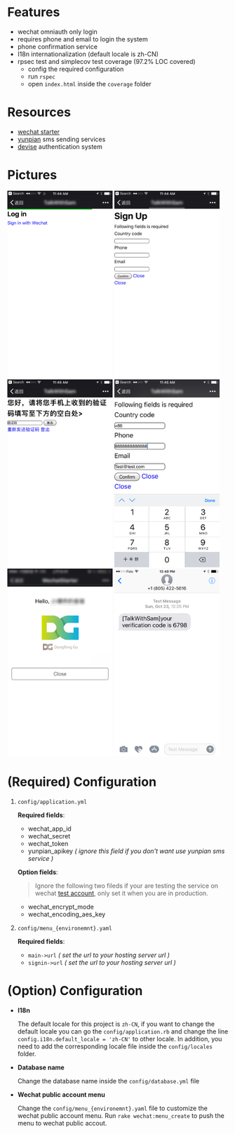 # Features
- wechat omniauth only login
- requires phone and email to login the system
- phone confirmation service
- I18n internationalization (default locale is zh-CN)
- rpsec test and simplecov test coverage (97.2% LOC covered)
    - config the required configuration
    - run `rspec`
    - open `index.html` inside the `coverage` folder

# Resources
- [wechat starter](https://github.com/goofansu/wechat-starter)
- [yunpian](https://www.yunpian.com) sms sending services
- [devise](https://github.com/plataformatec/devise) authentication system

# Pictures

<img src="assets/images/rails-auth.png?raw=true" width=240 />
<img src="assets/images/rails-auth2.png?raw=true" width=240 />
<img src="assets/images/rails-auth3.png?raw=true" width=240 />
<img src="assets/images/rails-auth4.png?raw=true" width=240 />
<img src="assets/images/rails-auth5.png?raw=true" width=240 />
<img src="assets/images/text-message.png?raw=true" width=240 />

# (Required) Configuration
1. `config/application.yml`
    
    **Required fields**:
    - wechat_app_id
    - wechat_secret
    - wechat_token
    - yunpian_apikey *( ignore this field if you don't 
        want use yunpian sms service )* 

    **Option fields**:

    > Ignore the following two fileds if your are testing the service on wechat
     [test account](http://mp.weixin.qq.com/debug/cgi-bin/sandbox?t=sandbox/login), 
     only set it when you are in production. 

    - wechat_encrypt_mode 
    - wechat_encoding_aes_key

2. `config/menu_{environemnt}.yaml`

    **Required fields**:
    - `main->url` *( set the url to your hosting server url )*
    - `signin->url` *( set the url to your hosting server url )*

# (Option) Configuration
- **I18n**

    The default locale for this project is `zh-CN`, if you want to change the
     default locale you can go the `config/application.rb` and change the line  
     `config.i18n.default_locale = 'zh-CN'` to other locale. In addition, you 
     need to add the corresponding locale file inside the `config/locales` folder.

- **Database name**

    Change the database name inside the `config/database.yml` file

- **Wechat public account menu**

    Change the `config/menu_{environemnt}.yaml` file to customize the wechat 
    public account menu. Run `rake wechat:menu_create` to push the menu to 
    wechat public accout.